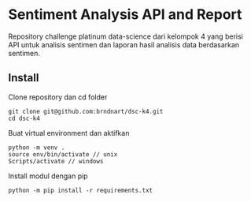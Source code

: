 # Sentiment Analysis API and Report
Repository challenge platinum data-science dari kelompok 4 yang berisi  
API untuk analisis sentimen dan laporan hasil analisis data berdasarkan sentimen.

## Install
Clone repository dan cd folder
```
git clone git@github.com:brndnart/dsc-k4.git
cd dsc-k4
```
Buat virtual environment dan aktifkan
```
python -m venv .
source env/bin/activate // unix
Scripts/activate // windows
```
Install modul dengan pip
```
python -m pip install -r requirements.txt
```
